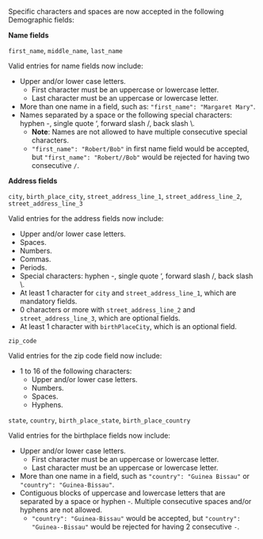 Specific characters and spaces are now accepted in the following Demographic fields:

**Name fields**

`first_name`, `middle_name`, `last_name`

Valid entries for name fields now include:
* Upper and/or lower case letters.
  * First character must be an uppercase or lowercase letter.
  * Last character must be an uppercase or lowercase letter.
* More than one name in a field, such as: `"first_name": "Margaret Mary"`.
* Names separated by a space or the following special characters: hyphen -, single quote ‘, forward slash /, back slash \\. 
  * **Note**: Names are not allowed to have multiple consecutive special characters.
  * `"first_name": "Robert/Bob"` in first name field would be accepted, but `"first_name": "Robert//Bob"` would be rejected for having two consecutive `/`.
    
**Address fields**

`city`, `birth_place_city`, `street_address_line_1`, `street_address_line_2`, `street_address_line_3`

Valid entries for the address fields now include:
* Upper and/or lower case letters.
* Spaces.
* Numbers.
* Commas.
* Periods.
* Special characters: hyphen -, single quote ‘, forward slash /, back slash \\.
* At least 1 character for `city` and `street_address_line_1`, which are mandatory fields.
* 0 characters or more with `street_address_line_2` and `street_address_line_3`, which are optional fields.
* At least 1 character with `birthPlaceCity`, which is an optional field.

`zip_code`

Valid entries for the zip code field now include:
* 1 to 16 of the following characters:
  * Upper and/or lower case letters.
  * Numbers.
  * Spaces.
  * Hyphens.

`state`, `country`, `birth_place_state`, `birth_place_country`

Valid entries for the birthplace fields now include:
* Upper and/or lower case letters.
  * First character must be an uppercase or lowercase letter.
  * Last character must be an uppercase or lowercase letter.
* More than one name in a field, such as `"country": "Guinea Bissau"` or `"country": "Guinea-Bissau"`.
* Contiguous blocks of uppercase and lowercase letters that are separated by a space or hyphen -. Multiple consecutive spaces and/or hyphens are not allowed.
    * `"country": "Guinea-Bissau"` would be accepted, but `"country": "Guinea--Bissau"` would be rejected for having 2 consecutive `-`.

